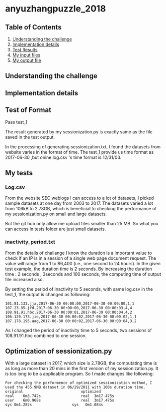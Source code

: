 # anyuzhangpuzzle_2018


## Table of Contents
1. [Understanding the challenge](README.md#understanding-the-challenge)
2. [Implementation details](README.md#implementation-details)
3. [Test Results](README.md#test-results)
4. [My input files](README.md#my-input-files)
5. [My output file](README.md#my-output-file)

## Understanding the challenge


## Implementation details



## Test of Format 

Pass test_1  

The result generated by my sessionization.py is exactly same as the file saved in the test output.

In the processing of generating sessionization.txt, I found the datasets from website varies in the format of time. 
The test_1 provide us time format as 2017-06-30 ,but onine log.csv 's time format is 12/31/03.  





## My tests

### Log.csv
From the website SEC weblogs I can access to a lot of datasets, I picked sample datasets at one day from 2003 to 2017. The datasets varied a lot from 106kB to 2.78GB, which is beneficial to checking the performance of my sessionization.py on small and large datasets. 

But the git hub only allow me upload files smaller than 25 MB. So what you can access in tests folder are just small datasets.

### inactivity_period.txt
From the details of challange I know the duration is a important value to check if an IP is in a session of a single web page document request. The value will range from 1 to 86,400 (i.e., one second to 24 hours). In the given test example, the duration time is 2 seconds. By increasing the duration time : 2 seconds , 3seconds and 100 seconds, the computing time of output file increased also. 

By setting the period of inactivity to 5 seconds, with same log.csv in the test_1, the output is changed as following:

    101.81.133.jja,2017-06-30 00:00:00,2017-06-30 00:00:00,1,1
    107.23.85.jfd,2017-06-30 00:00:00,2017-06-30 00:00:03,4,4
    108.91.91.hbc,2017-06-30 00:00:01,2017-06-30 00:00:04,4,2
    106.120.173.jie,2017-06-30 00:00:02,2017-06-30 00:00:02,1,1
    107.178.195.aag,2017-06-30 00:00:02,2017-06-30 00:00:04,3,2
    
As I changed the period of inactivity time to 5 seconds, two sessions of 108.91.91.hbc combined to one session. 



## Optimization of sessionization.py 


With a large dataset in 2017, which size is 2.78GB, the computating time is as long as more than 20 mins in the first version of my sessionization.py. It is too long to be a applicable program. So I made changes like following:






    For checking the performence of optimized sessionization method, I used the 455.9MB dataset in 06/29/2011 with 100s duration time. 
    original                          optimized 
    real	6m3.742s                  real	3m17.475s
    user	6m0.968s                  real	3m17.475s
    sys	0m1.282s                  sys	0m1.084s



